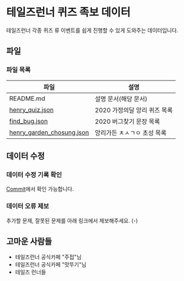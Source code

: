 # 테일즈런너 퀴즈 족보 데이터
테일즈런너 각종 퀴즈 류 이벤트를 쉽게 진행할 수 있게 도와주는 데이터입니다.

## 파일
### 파일 목록
|파일|설명|
|--------|--------|
|README.md|설명 문서(해당 문서)|
|[henry_quiz.json](https://github.com/ruwaku/trjokbo/blob/master/henry_quiz.json)|2020 가정의달 앙리 퀴즈 목록|
|[find_bug.json](https://github.com/ruwaku/trjokbo/blob/master/find_bug.json)|2020 버그찾기 문장 목록|
|[henry_garden_chosung.json](https://github.com/ruwaku/trjokbo/blob/master/henry_garden_chosung.json)|앙리가든 ㅊㅅㄱㅇ 초성 목록|
## 데이터 수정
### 데이터 수정 기록 확인
[Commit](https://github.com/ruwaku/trjokbo/commits/master)에서 확인 가능합니다.
### 데이터 오류 제보
추가할 문제, 잘못된 문제를 아래 링크에서 제보해주세요.
(-)
## 고마운 사람들
 - 테일즈런너 공식카페 "주접"님
 - 테일즈런너 공식카페 "맛뚜기"님
 - 테일즈 런너들
